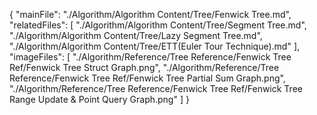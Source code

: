 {
  "mainFile": "./Algorithm/Algorithm Content/Tree/Fenwick Tree.md",
  "relatedFiles": [
    "./Algorithm/Algorithm Content/Tree/Segment Tree.md",
    "./Algorithm/Algorithm Content/Tree/Lazy Segment Tree.md",
    "./Algorithm/Algorithm Content/Tree/ETT(Euler Tour Technique).md"
  ],
  "imageFiles": [
    "./Algorithm/Reference/Tree Reference/Fenwick Tree Ref/Fenwick Tree Struct Graph.png",
    "./Algorithm/Reference/Tree Reference/Fenwick Tree Ref/Fenwick Tree Partial Sum Graph.png",
    "./Algorithm/Reference/Tree Reference/Fenwick Tree Ref/Fenwick Tree Range Update & Point Query Graph.png"
  ]
}